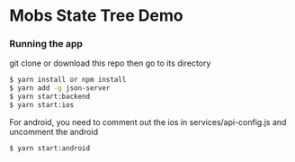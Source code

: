 # Mobs State Tree Demo

### Running the app

git clone or download this repo then go to its directory

```sh
$ yarn install or npm install
$ yarn add -g json-server
$ yarn start:backend
$ yarn start:ios
```

For android, you need to comment out the ios in services/api-config.js and uncomment the android

```sh
$ yarn start:android
```
